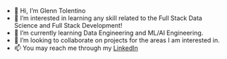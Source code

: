 - 👋 Hi, I’m Glenn Tolentino
- 👀 I’m interested in learning any skill related to the Full Stack Data Science and Full Stack Development!
- 🌱 I’m currently learning Data Engineering and ML/AI Engineering.
- 💞️ I’m looking to collaborate on projects for the areas I am interested in.
- 📫 You may reach me through my <a href="https://www.linkedin.com/in/glenn-tolentino/" target="_blank">LinkedIn</a>

